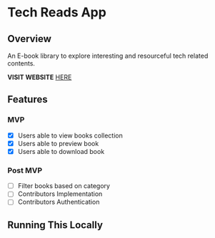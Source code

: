 #  Tech Reads App

## Overview

An E-book library to explore interesting and resourceful tech related contents.

**VISIT WEBSITE** [HERE](https://tech-reads.vercel.app/)

## Features
### MVP 
- [x] Users able to view books collection
- [x] Users able to preview book
- [x] Users able to download book
### Post MVP
- [ ] Filter books based on category
- [ ] Contributors Implementation
- [ ] Contributors Authentication

## Running This Locally




